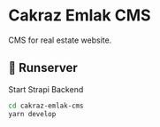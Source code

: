 # Cakraz Emlak CMS

CMS for real estate website.


## 🚀 Runserver
   
   Start Strapi Backend
   ```bash
   cd cakraz-emlak-cms
   yarn develop
   ```
